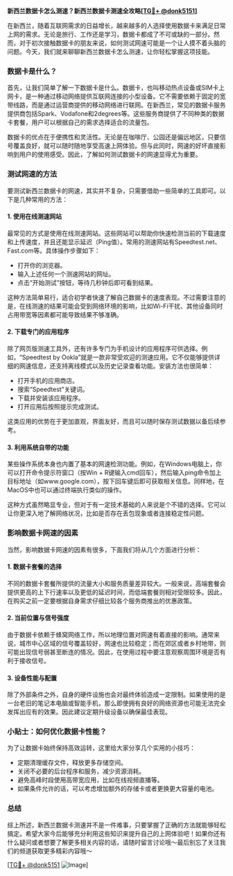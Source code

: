 **新西兰数据卡怎么测速？新西兰数据卡测速全攻略[[TG💪+ @donk5151](https://t.me/s/donk5151)]**

在新西兰，随着互联网需求的日益增长，越来越多的人选择使用数据卡来满足日常上网的需求。无论是旅行、工作还是学习，数据卡都成了不可或缺的一部分。然而，对于初次接触数据卡的朋友来说，如何测试网速可能是一个让人摸不着头脑的问题。今天，我们就来聊聊新西兰数据卡怎么测速，让你轻松掌握这项技能。

### 数据卡是什么？

首先，让我们简单了解一下数据卡是什么。数据卡，也叫移动热点设备或SIM卡上网卡，是一种通过移动网络提供互联网连接的小型设备。它不需要依赖于固定的宽带线路，而是通过运营商提供的移动网络进行联网。在新西兰，常见的数据卡服务提供商包括Spark、Vodafone和2degrees等。这些服务商提供了不同种类的数据卡套餐，用户可以根据自己的需求选择适合的流量包。

数据卡的优点在于便携性和灵活性。无论是在咖啡厅、公园还是偏远地区，只要信号覆盖良好，就可以随时随地享受高速上网体验。但与此同时，网速的好坏直接影响到用户的使用感受。因此，了解如何测试数据卡的网速显得尤为重要。

### 测试网速的方法

要测试新西兰数据卡的网速，其实并不复杂，只需要借助一些简单的工具即可。以下是几种常用的方法：

#### 1. 使用在线测速网站

最常见的方式是使用在线测速网站。这些网站可以帮助你快速检测当前的下载速度和上传速度，并且还能显示延迟（Ping值）。常用的测速网站有Speedtest.net、Fast.com等。具体操作步骤如下：

- 打开你的浏览器。
- 输入上述任何一个测速网站的网址。
- 点击“开始测试”按钮，等待几秒钟后即可看到结果。

这种方法简单易行，适合初学者快速了解自己数据卡的速度表现。不过需要注意的是，在线测速的结果可能会受到网络环境的影响，比如Wi-Fi干扰、其他设备同时占用带宽等因素都可能导致结果不够准确。

#### 2. 下载专门的应用程序

除了网页版测速工具外，还有许多专门为手机设计的应用程序可供选择。例如，“Speedtest by Ookla”就是一款非常受欢迎的测速应用。它不仅能够提供详细的网速信息，还支持离线模式以及历史记录查看功能。安装方法也很简单：

- 打开手机的应用商店。
- 搜索“Speedtest”关键词。
- 下载并安装该应用程序。
- 打开应用后按照提示完成测试。

这类应用的优势在于更加直观，界面友好，而且可以随时保存测试数据以备后续参考。

#### 3. 利用系统自带的功能

某些操作系统本身也内置了基本的网速检测功能。例如，在Windows电脑上，你可以打开命令提示符窗口（按Win + R键输入cmd回车），然后输入ping命令加上目标地址（如www.google.com），按下回车键后即可获取相关信息。同样地，在MacOS中也可以通过终端执行类似的操作。

这种方式虽然略显专业，但对于有一定技术基础的人来说是个不错的选择。它可以让你更深入地了解网络状况，比如是否存在丢包现象或者连接稳定性问题。

### 影响数据卡网速的因素

当然，影响数据卡网速的因素有很多，下面我们将从几个方面进行分析：

#### 1. 数据卡套餐的选择

不同的数据卡套餐所提供的流量大小和服务质量差异较大。一般来说，高端套餐会提供更高的上下行速率以及更低的延迟时间，而低端套餐则相对受限较多。因此，在购买之前一定要根据自身需求仔细比较各个服务商推出的优惠政策。

#### 2. 当前位置与信号强度

由于数据卡依赖于蜂窝网络工作，所以地理位置对网速有着直接的影响。通常来说，城市中心区域的信号覆盖较好，网速也比较稳定；而在郊区或者乡村地带，则可能出现信号弱甚至断连的情况。因此，在使用过程中要注意观察周围环境是否有利于接收信号。

#### 3. 设备性能与配置

除了外部条件之外，自身的硬件设施也会对最终体验造成一定限制。如果使用的是一台老旧的笔记本电脑或智能手机，那么即使拥有良好的网络资源也可能无法完全发挥出应有的效果。因此建议定期升级设备以确保最佳表现。

### 小贴士：如何优化数据卡性能？

为了让数据卡始终保持高效运转，这里给大家分享几个实用的小技巧：

- 定期清理缓存文件，释放更多存储空间。
- 关闭不必要的后台程序和服务，减少资源消耗。
- 避免高峰时段使用高带宽应用，比如在线视频直播等。
- 如果条件允许的话，可以考虑增加额外的存储卡或者更换更大容量的电池。

### 总结

综上所述，新西兰数据卡测速并不是一件难事，只要掌握了正确的方法就能够轻松搞定。希望大家今后能够充分利用这些知识来提升自己的上网体验吧！如果你还有什么疑问或者想要了解更多相关内容的话，请随时留言讨论哦～最后别忘了关注我们的频道获取更多精彩内容哦～

[[TG💪+ @donk5151](https://t.me/s/donk5151) ![Image](https://i.postimg.cc/rwNCRYN7/Snipaste-2025-04-30-17-27-05.png)]